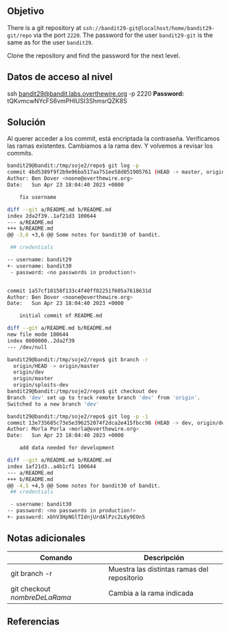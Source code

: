 ## Objetivo
There is a git repository at `ssh://bandit29-git@localhost/home/bandit29-git/repo` via the port `2220`. The password for the user `bandit29-git` is the same as for the user `bandit29`.

Clone the repository and find the password for the next level.
## Datos de acceso al nivel
ssh bandit29@bandit.labs.overthewire.org -p 2220
**Password:** tQKvmcwNYcFS6vmPHIUSI3ShmsrQZK8S
## Solución

Al querer acceder a los commit, está encriptada la contraseña.
Verificamos las ramas existentes.
Cambiamos a la rama dev.
Y volvemos a revisar los commits.
```bash
bandit29@bandit:/tmp/soje2/repo$ git log -p
commit 4bd5389f9f2b9e96ba517aa751ee58d051905761 (HEAD -> master, origin/master, origin/HEAD)
Author: Ben Dover <noone@overthewire.org>
Date:   Sun Apr 23 18:04:40 2023 +0000

    fix username

diff --git a/README.md b/README.md
index 2da2f39..1af21d3 100644
--- a/README.md
+++ b/README.md
@@ -3,6 +3,6 @@ Some notes for bandit30 of bandit.

 ## credentials

-- username: bandit29
+- username: bandit30
 - password: <no passwords in production!>


commit 1a57cf10158f133c4f40ff82251f605a7618631d
Author: Ben Dover <noone@overthewire.org>
Date:   Sun Apr 23 18:04:40 2023 +0000

    initial commit of README.md

diff --git a/README.md b/README.md
new file mode 100644
index 0000000..2da2f39
--- /dev/null

bandit29@bandit:/tmp/soje2/repo$ git branch -r
  origin/HEAD -> origin/master
  origin/dev
  origin/master
  origin/sploits-dev
bandit29@bandit:/tmp/soje2/repo$ git checkout dev
Branch 'dev' set up to track remote branch 'dev' from 'origin'.
Switched to a new branch 'dev'

bandit29@bandit:/tmp/soje2/repo$ git log -p -1
commit 13e735685c73e5e396252074f2dca2e415fbcc98 (HEAD -> dev, origin/dev)
Author: Morla Porla <morla@overthewire.org>
Date:   Sun Apr 23 18:04:40 2023 +0000

    add data needed for development

diff --git a/README.md b/README.md
index 1af21d3..a4b1cf1 100644
--- a/README.md
+++ b/README.md
@@ -4,5 +4,5 @@ Some notes for bandit30 of bandit.
 ## credentials

 - username: bandit30
-- password: <no passwords in production!>
+- password: xbhV3HpNGlTIdnjUrdAlPzc2L6y9EOnS
```

## Notas adicionales
|Comando| Descripción|
|---|---|
|git branch -r|Muestra las distintas ramas del repositorio|
|git checkout _nombreDeLaRama_|Cambia a la rama indicada|
## Referencias
